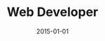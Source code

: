 ---
date: '2015-01-01'
startDate: '2015'
endDate: '2015'
company: 'ONDA'
title: 'Web Developer'
tasks:
  - 'Create a java based platform in order to manage contractors invoices.'
---